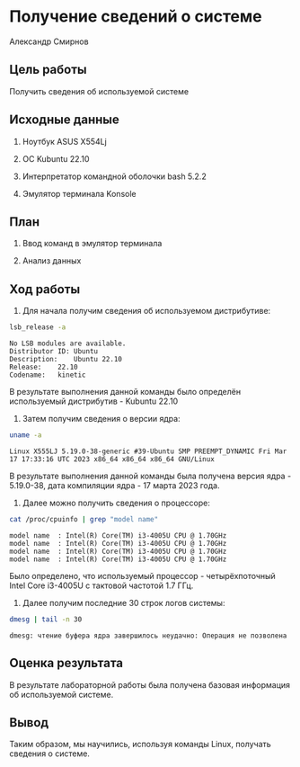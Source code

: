 # Получение сведений о системе
Александр Смирнов

## Цель работы

Получить сведения об используемой системе

## Исходные данные

1.  Ноутбук ASUS X554Lj

2.  ОС Kubuntu 22.10

3.  Интерпретатор командной оболочки bash 5.2.2

4.  Эмулятор терминала Konsole

## План

1.  Ввод команд в эмулятор терминала

2.  Анализ данных

## Ход работы

1.  Для начала получим сведения об используемом дистрибутиве:

``` bash
lsb_release -a
```

    No LSB modules are available.
    Distributor ID: Ubuntu
    Description:    Ubuntu 22.10
    Release:    22.10
    Codename:   kinetic

В результате выполнения данной команды было определён используемый
дистрибутив - Kubuntu 22.10

1.  Затем получим сведения о версии ядра:

``` bash
uname -a
```

    Linux X555LJ 5.19.0-38-generic #39-Ubuntu SMP PREEMPT_DYNAMIC Fri Mar 17 17:33:16 UTC 2023 x86_64 x86_64 x86_64 GNU/Linux

В результате выполнения данной команды была получена версия ядра -
5.19.0-38, дата компиляции ядра - 17 марта 2023 года.

1.  Далее можно получить сведения о процессоре:

``` bash
cat /proc/cpuinfo | grep "model name"
```

    model name  : Intel(R) Core(TM) i3-4005U CPU @ 1.70GHz
    model name  : Intel(R) Core(TM) i3-4005U CPU @ 1.70GHz
    model name  : Intel(R) Core(TM) i3-4005U CPU @ 1.70GHz
    model name  : Intel(R) Core(TM) i3-4005U CPU @ 1.70GHz

Было определено, что используемый процессор - четырёхпоточный Intel Core
i3-4005U с тактовой частотой 1.7 ГГц.

1.  Далее получим последние 30 строк логов системы:

``` bash
dmesg | tail -n 30
```

    dmesg: чтение буфера ядра завершилось неудачно: Операция не позволена

## Оценка результата

В результате лабораторной работы была получена базовая информация об
используемой системе.

## Вывод

Таким образом, мы научились, используя команды Linux, получать сведения
о системе.
